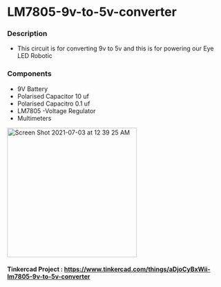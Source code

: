 # LM7805-9v-to-5v-converter

### Description  
* This circuit is for converting 9v to 5v and this is for powering our Eye LED Robotic 
### Components
* 9V Battery
* Polarised Capacitor 10 uf
* Polarised Capacitro 0.1 uf
* LM7805 -Voltage Regulator 
* Multimeters 


<img width="300" alt="Screen Shot 2021-07-03 at 12 39 25 AM" src="https://user-images.githubusercontent.com/66702376/124331215-99b12480-db97-11eb-97d5-797eefc2247c.png">

#### Tinkercad Project : https://www.tinkercad.com/things/aDjoCyBxWii-lm7805-9v-to-5v-converter




